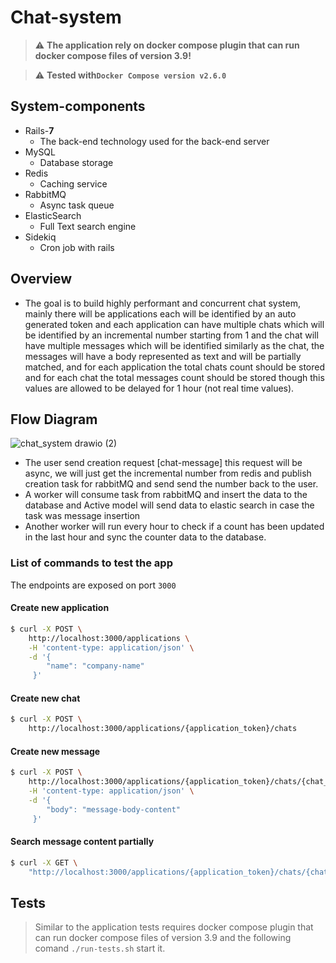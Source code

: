 # Chat-system

> :warning: **The application rely on docker compose plugin that can run docker compose files of version 3.9!** 

> :warning: **Tested with```Docker Compose version v2.6.0```**


## System-components
- Rails-**7**
  - The back-end technology used for the back-end server
- MySQL
  - Database storage
- Redis
  - Caching service
- RabbitMQ
  - Async task queue
- ElasticSearch
  - Full Text search engine
- Sidekiq
  - Cron job with rails

## Overview
 - The goal is to build highly performant and concurrent chat system, mainly there will be applications each will be identified by an auto generated token and each application can have multiple chats which will be identified by an incremental number starting from 1 and the chat will have multiple messages which will be identified similarly as the chat, the messages will have a body represented as text and will be partially matched, and for each application the total chats count should be stored and for each chat the total messages count should be stored though this values are allowed to be delayed for 1 hour (not real time values).
 
 
 ## Flow Diagram
 
![chat_system drawio (2)](https://user-images.githubusercontent.com/25717199/179053717-29056869-c531-494a-8a09-e678cec47b16.png)

   - The user send creation request [chat-message] this request will be async, we will just get the incremental number from redis and publish creation task for rabbitMQ and send send the number back to the user.
   - A worker will consume task from rabbitMQ and insert the data to the database and Active model will send data to elastic search in case the task was message insertion
   - Another worker will run every hour to check if a count has been updated in the last hour and sync the counter data to the database.


### List of commands to test the app

The endpoints are exposed on port `3000`
#### Create new application

```sh
$ curl -X POST \
    http://localhost:3000/applications \
    -H 'content-type: application/json' \
    -d '{
  	    "name": "company-name"
     }'
```

#### Create new chat

```sh
$ curl -X POST \
    http://localhost:3000/applications/{application_token}/chats
```

#### Create new message

```sh
$ curl -X POST \
    http://localhost:3000/applications/{application_token}/chats/{chat_number}/messages \
    -H 'content-type: application/json' \
    -d '{
  	    "body": "message-body-content"
     }'
```

#### Search message content partially

```sh
$ curl -X GET \
    "http://localhost:3000/applications/{application_token}/chats/{chat_number}/messages?content={search_term}&page={page_number_0_based}&size={page_size}"
```

## Tests

> Similar to the application tests requires docker compose plugin that can run docker compose files of version 3.9 and the following comand `./run-tests.sh` start it.
